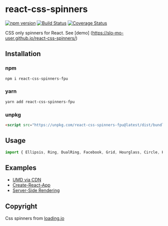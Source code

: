 # react-css-spinners

[![npm version](https://badge.fury.io/js/react-css-spinners-fpu.svg)](https://badge.fury.io/js/react-css-spinners-fpu)
[![Build Status](https://travis-ci.org/SLO-MO-User/react-css-spinners.svg?branch=master)](https://travis-ci.org/SLO-MO-User/react-css-spinners)
[![Coverage Status](https://coveralls.io/repos/github/SLO-MO-User/react-css-spinners/badge.svg?branch=master)](https://coveralls.io/github/SLO-MO-User/react-css-spinners?branch=master)

CSS only spinners for React. See [demo]
(https://slo-mo-user.github.io/react-css-spinners/)


## Installation

### npm
```sh
npm i react-css-spinners-fpu
```

### yarn
```sh
yarn add react-css-spinners-fpu
```

### unpkg
```html
<script src="https://unpkg.com/react-css-spinners-fpu@latest/dist/bundle.umd.js"></script>
```

## Usage
```js
import { Ellipsis, Ring, DualRing, Facebook, Grid, Hourglass, Circle, Heart, Spinner, Ripple } from "react-css-spinners"
```

## Examples
- [UMD via CDN](./examples/cdn)
- [Create-React-App](./examples/cra)
- [Server-Side Rendering](./examples/ssr)

## Copyright
Css spinners from [loading.io]()